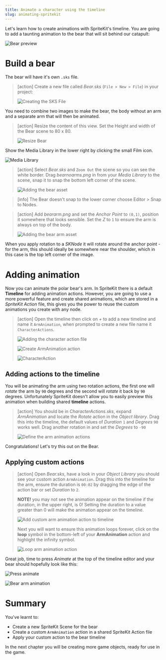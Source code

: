 ```yaml
---
title: Animate a character using the timeline
slug: animating-spritekit
---
```


Let's learn how to create animations with SpriteKit's timeline. You are going to add a 
taunting animation to the bear that will sit behind our catapult:

![Bear preview](../Tutorial-Images/bear_inaction_preview.png)

# Build a bear

The bear will have it's own `.sks` file.

> [action]
> Create a new file called *Bear.sks* (`File > New > File`) in your project:
>
> ![Creating the SKS File](../Tutorial-Images/p3-01-new-sks.png)

You need to combine two images to make the bear, the body without an arm and a separate 
arm that will then be animated.

> [action]
> Resize the content of this view. Set the Height and width of the Bear scene to 
> 80 x 80.
>
> ![Resize Bear](../Tutorial-Images/p3-02-resize-bear-scene.png)
>

Show the Media Library in the lower right by clicking the small Film icon. 

![Media Library](../Tutorial-Images/p3-02-media-library.png)

> [action]
> Select *Bear.sks* and `Zoom Out` the scene so you can see the white border.
> Drag *bearnoarms.png* in from your *Media Library* to the scene, snap it to snap the 
> bottom left corner of the scene.
>
> ![Adding the bear asset](../Tutorial-Images/p3-03-bear-no-arm.png)
>

> [info]
> The Bear doesn't snap to the lower corner choose Editor > Snap to Nodes. 
>

> [action]
> Add *beararm.png* and set the *Anchor Point* to `(0,1)`, position it somewhere that looks sensible.
> Set the *Z* to `1` to ensure the arm is always on top of the body.
>
> ![Adding the bear arm asset](../Tutorial-Images/p3-04-bear-arm-settings.png)

When you apply rotation to a *SKNode* it will rotate around the anchor point - for the arm, this 
should ideally be somewhere near the shoulder, which in this case is the top left corner 
of the image.

# Adding animation

Now you can animate the polar bear's arm. In SpriteKit there is a default **Timeline** for adding animation actions.  However, you are going to use a more powerful feature and create shared animations, which are stored in a *SpriteKit Action* file, this gives you the power to reuse the custom animations you create with any node.

> [action]
> Open the timeline then click on *+* to add a new timeline and name it `ArmAnimation`, 
> when prompted to create a new file name it `CharacterActions`.
>
> ![Adding the character action file](../Tutorial-Images/p3-05-timeline.png)
>
> ![Create ArmAnimation action](../Tutorial-Images/p3-06-create-action.png)
> 
> ![CharacterAction](../Tutorial-Images/p3-07-character-actions.png)
>

## Adding actions to the timeline

You will be animating the arm using two rotation actions, the first one will *rotate* the 
arm by `90` degrees and the second will *rotate* it back by `90` degrees. Unfortunately 
SpriteKit doesn't allow you to easily preview this animation when building shared 
**timeline** actions.

> [action]
> You should be in *CharacterActions.sks*, expand *ArmAnimation* and locate the *Rotate* 
> action in the *Object library*.
> Drag this into the timeline, the default values of *Duration* `1` and *Degrees* `90` 
> works well.
> Drag another rotation in and set the *Degrees* to `-90`
>
> ![Define the arm animation actions](../Tutorial-Images/p3-08-add-rotation.png)
>

Congratulations! Let's try this out on the Bear.

## Applying custom actions

> [action]
> Open *Bear.sks*, have a look in your *Object Library* you should see your custom action 
> `ArmAnimation`.
> Drag this into the timeline for the arm, ensure the duration is `00:02` by dragging the 
> edge of the action bar or set *Duration* to `2`.
> 
> **NOTE!** you may not see the animation appear on the timeline if the duration, in 
> the upper right, is 0! Setting the duration to a value greater than 0 will make the 
> animation appear on the timeline. 
>
> ![Add custom arm animation action to timeline](../Tutorial-Images/p3-09-add-rotation.png)
>
> Next you will want to ensure this animation loops forever, click on the **loop** symbol 
> in the bottom-left of your **ArmAnimation** action and highlight the infinity symbol.
>
> ![Loop arm animation action](../Tutorial-Images/p3-10-loop-arm-animation.png)
>

Great job, time to press *Animate* at the top of the timeline editor and your bear should 
hopefully look like this:

![Press animate](../Tutorial-Images/p3-11-bear-arm-animation-1.png)

![Bear arm animation](../Tutorial-Images/p3-11-bear-arm-animation.gif)

# Summary

You've learnt to:

- Create a new SpriteKit Scene for the bear
- Create a custom `ArmAnimation` action in a shared SpriteKit Action file
- Apply your custom action to the bear timeline

In the next chapter you will be creating more game objects, ready for use in the game.
